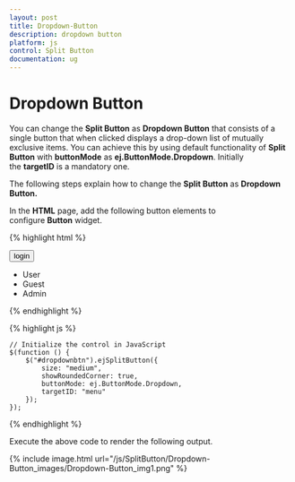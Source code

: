 ```yaml
---
layout: post
title: Dropdown-Button
description: dropdown button
platform: js
control: Split Button
documentation: ug
---
```


# Dropdown Button

You can change the **Split Button** as **Dropdown Button** that consists of a single button that when clicked displays a drop-down list of mutually exclusive items. You can achieve this by using default functionality of **Split Button** with **buttonMode** as **ej.ButtonMode.Dropdown**. Initially the **targetID** is a mandatory one.

The following steps explain how to change the **Split Button** as **Dropdown Button.**

In the **HTML** page, add the following button elements to configure **Button** widget.

{% highlight html %}

<button id="dropdownbtn">login</button>
<ul id="menu">
    <li><span>User</span></li>
    <li><span>Guest</span></li>
    <li><span>Admin</span></li>
</ul>

{% endhighlight %}

{% highlight js %}

    // Initialize the control in JavaScript
    $(function () {
        $("#dropdownbtn").ejSplitButton({
            size: "medium",
            showRoundedCorner: true,
            buttonMode: ej.ButtonMode.Dropdown,
            targetID: "menu"
        });
    });



{% endhighlight %}



Execute the above code to render the following output.

{% include image.html url="/js/SplitButton/Dropdown-Button_images/Dropdown-Button_img1.png" %}

